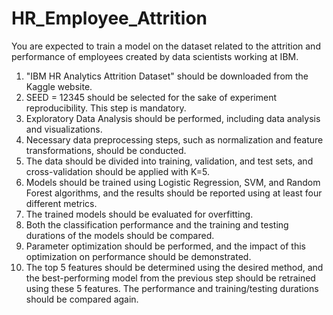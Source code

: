 # HR_Employee_Attrition
You are expected to train a model on the dataset related to the attrition and performance of employees created by data scientists working at IBM.

1. "IBM HR Analytics Attrition Dataset" should be downloaded from the Kaggle website.
2. SEED = 12345 should be selected for the sake of experiment reproducibility. This step is mandatory.
3. Exploratory Data Analysis should be performed, including data analysis and visualizations.
4. Necessary data preprocessing steps, such as normalization and feature transformations, should be conducted.
5. The data should be divided into training, validation, and test sets, and cross-validation should be applied with K=5.
6. Models should be trained using Logistic Regression, SVM, and Random Forest algorithms, and the results should be reported using at least four different metrics.
7. The trained models should be evaluated for overfitting.
8. Both the classification performance and the training and testing durations of the models should be compared.
9. Parameter optimization should be performed, and the impact of this optimization on performance should be demonstrated.
10. The top 5 features should be determined using the desired method, and the best-performing model from the previous step should be retrained using these 5 features. The performance and training/testing durations should be compared again.
